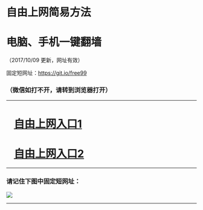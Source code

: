 ﻿# 自由上网简易方法

# 电脑、手机一键翻墙

（2017/10/09 更新，网址有效）

固定短网址：https://git.io/free99

### （微信如打不开，请转到浏览器打开）


***





# &nbsp;&nbsp; <a href="http://ft261459559.fwq-tz-1001.info/fwqtz01.html?t=100900131678 " target="_blank">自由上网入口1</a>
# &nbsp;&nbsp; <a href="http://ft1034832346.fwq-tz-1002.info/fwqtz02.html?t=100900130379 " target="_blank">自由上网入口2</a>
***

### 请记住下图中固定短网址：

<img src="https://s3-us-west-2.amazonaws.com/fwq-1001/yjfq-20170905okok.png" /> 


***

